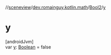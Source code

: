 //[sceneview](../../../index.md)/[dev.romainguy.kotlin.math](../index.md)/[Bool2](index.md)/[y](y.md)

# y

[androidJvm]\
var [y](y.md): [Boolean](https://kotlinlang.org/api/latest/jvm/stdlib/kotlin/-boolean/index.html) = false
